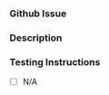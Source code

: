 <!-- Please title this PR with the following structure: -->
<!-- (System)(files changed)[Issue Number]: brief description of PR -- >
<!-- Example: Audio(sound fx)[#23]: Update game over sound -->

### Github Issue

<!-- Issue number this PR addresses -->

### Description

<!-- Brief description of what this PR changes -->

### Testing Instructions

<!-- A list of steps of what you did to test locally -->

- [ ] N/A
